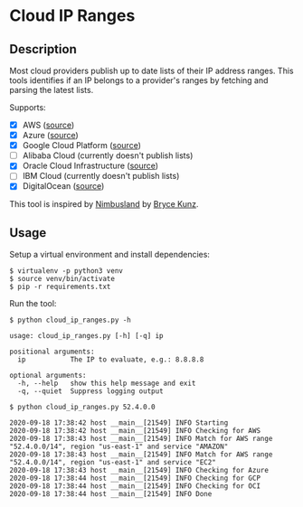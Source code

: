 # Cloud IP Ranges

## Description

Most cloud providers publish up to date lists of their IP address ranges. This tools identifies if an IP belongs to a provider's ranges by fetching and parsing the latest lists.

Supports:

- [x] AWS ([source](https://ip-ranges.amazonaws.com/ip-ranges.json)) 
- [x] Azure ([source](https://www.microsoft.com/en-us/download/confirmation.aspx?id=56519))
- [x] Google Cloud Platform ([source](https://www.gstatic.com/ipranges/cloud.json))
- [ ] Alibaba Cloud (currently doesn't publish lists)
- [x] Oracle Cloud Infrastructure ([source](https://docs.cloud.oracle.com/en-us/iaas/tools/public_ip_ranges.json))
- [ ] IBM Cloud (currently doesn't publish lists)
- [x] DigitalOcean ([source](http://digitalocean.com/geo/google.csv))

This tool is inspired by [Nimbusland](https://gist.github.com/TweekFawkes/ff83fe294f82f6d73c3ad14697e43ad5) by [Bryce Kunz](http://www.brycekunz.com/).

## Usage

Setup a virtual environment and install dependencies:

```shell script
$ virtualenv -p python3 venv
$ source venv/bin/activate
$ pip -r requirements.txt
```

Run the tool:

```shell script
$ python cloud_ip_ranges.py -h

usage: cloud_ip_ranges.py [-h] [-q] ip

positional arguments:
  ip           The IP to evaluate, e.g.: 8.8.8.8

optional arguments:
  -h, --help   show this help message and exit
  -q, --quiet  Suppress logging output

$ python cloud_ip_ranges.py 52.4.0.0

2020-09-18 17:38:42 host __main__[21549] INFO Starting
2020-09-18 17:38:42 host __main__[21549] INFO Checking for AWS
2020-09-18 17:38:43 host __main__[21549] INFO Match for AWS range "52.4.0.0/14", region "us-east-1" and service "AMAZON"
2020-09-18 17:38:43 host __main__[21549] INFO Match for AWS range "52.4.0.0/14", region "us-east-1" and service "EC2"
2020-09-18 17:38:43 host __main__[21549] INFO Checking for Azure
2020-09-18 17:38:44 host __main__[21549] INFO Checking for GCP
2020-09-18 17:38:44 host __main__[21549] INFO Checking for OCI
2020-09-18 17:38:44 host __main__[21549] INFO Done
```

